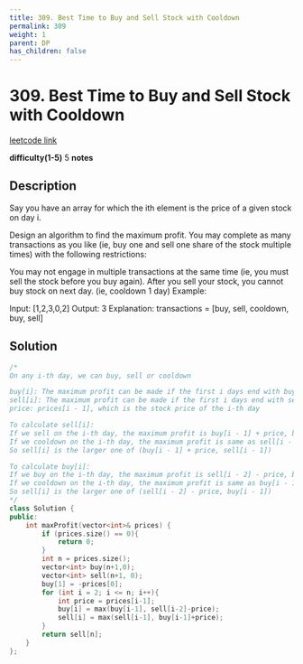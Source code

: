 ```yaml
---
title: 309. Best Time to Buy and Sell Stock with Cooldown
permalink: 309
weight: 1
parent: DP
has_children: false
---
```

# 309. Best Time to Buy and Sell Stock with Cooldown
[leetcode link](https://leetcode.com/problems/best-time-to-buy-and-sell-stock-with-cooldown/)

**difficulty(1-5)** 
5
**notes**   

## Description
Say you have an array for which the ith element is the price of a given stock on day i.

Design an algorithm to find the maximum profit. You may complete as many transactions as you like (ie, buy one and sell one share of the stock multiple times) with the following restrictions:

You may not engage in multiple transactions at the same time (ie, you must sell the stock before you buy again).
After you sell your stock, you cannot buy stock on next day. (ie, cooldown 1 day)
Example:

Input: [1,2,3,0,2]
Output: 3 
Explanation: transactions = [buy, sell, cooldown, buy, sell]

## Solution

```c++
/*
On any i-th day, we can buy, sell or cooldown

buy[i]: The maximum profit can be made if the first i days end with buy or wait. E.g "buy, sell, buy" or "buy, cooldown, cooldown"
sell[i]: The maximum profit can be made if the first i days end with sell or wait. E.g "buy, sell, buy, sell" or "buy, sell, cooldown, cooldown"
price: prices[i - 1], which is the stock price of the i-th day

To calculate sell[i]:
If we sell on the i-th day, the maximum profit is buy[i - 1] + price, because we have to buy before we can sell.
If we cooldown on the i-th day, the maximum profit is same as sell[i - 1] since we did not do anything on the i-th day.
So sell[i] is the larger one of (buy[i - 1] + price, sell[i - 1])

To calculate buy[i]:
If we buy on the i-th day, the maximum profit is sell[i - 2] - price, because on the (i-1)th day we can only cooldown.
If we cooldown on the i-th day, the maximum profit is same as buy[i - 1] since we did not do anything on the i-th day.
So sell[i] is the larger one of (sell[i - 2] - price, buy[i - 1])
*/
class Solution {
public:
    int maxProfit(vector<int>& prices) {
        if (prices.size() == 0){
            return 0;
        }
        int n = prices.size();
        vector<int> buy(n+1,0);
        vector<int> sell(n+1, 0);
        buy[1] = -prices[0];
        for (int i = 2; i <= n; i++){
            int price = prices[i-1];
            buy[i] = max(buy[i-1], sell[i-2]-price);
            sell[i] = max(sell[i-1], buy[i-1]+price);
        }
        return sell[n];
    }
};
```